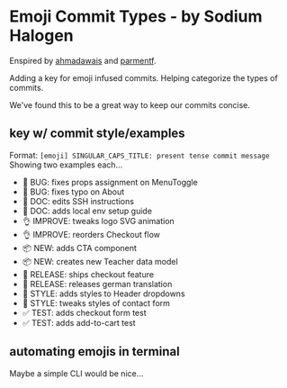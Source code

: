 # Emoji Commit Types - by Sodium Halogen

Enspired by [ahmadawais](https://github.com/ahmadawais/create-guten-block) and [parmentf](https://gist.github.com/parmentf/035de27d6ed1dce0b36a).

Adding a key for emoji infused commits. Helping categorize the types of commits.

We've found this to be a great way to keep our commits concise.

## key w/ commit style/examples

Format: `[emoji] SINGULAR_CAPS_TITLE: present tense commit message`
Showing two examples each...

* 🐛 BUG: fixes props assignment on MenuToggle
* 🐛 BUG: fixes typo on About
* 📖 DOC: edits SSH instructions
* 📖 DOC: adds local env setup guide
* 👌 IMPROVE: tweaks logo SVG animation
* 👌 IMPROVE: reorders Checkout flow
* 📦 NEW: adds CTA component
* 📦 NEW: creates new Teacher data model
* 🚀 RELEASE: ships checkout feature
* 🚀 RELEASE: releases german translation
* 💅 STYLE: adds styles to Header dropdowns
* 💅 STYLE: tweaks styles of contact form
* ✅ TEST: adds checkout form test
* ✅ TEST: adds add-to-cart test

## automating emojis in terminal

Maybe a simple CLI would be nice...
